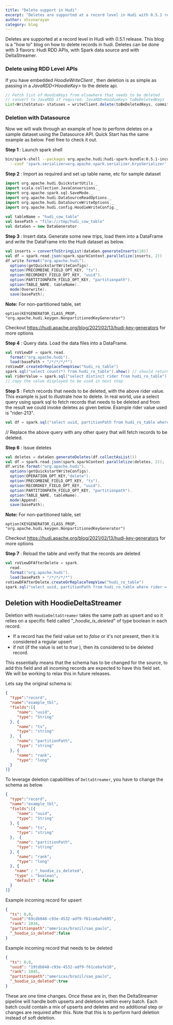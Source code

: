 ```yaml
---
title: "Delete support in Hudi"
excerpt: "Deletes are supported at a record level in Hudi with 0.5.1 release. This blog is a “how to” blog on how to delete records in hudi."
author: shivnarayan
category: blog
---
```


Deletes are supported at a record level in Hudi with 0.5.1 release. This blog is a "how to" blog on how to delete records in hudi. Deletes can be done with 3 flavors: Hudi RDD APIs, with Spark data source and with DeltaStreamer.
<!--truncate-->
### Delete using RDD Level APIs

If you have embedded  _HoodieWriteClient_ , then deletion is as simple as passing in a  _JavaRDD&#60;HoodieKey&#62;_ to the delete api.

```java
// Fetch list of HoodieKeys from elsewhere that needs to be deleted
// convert to JavaRDD if required. JavaRDD<HoodieKey> toBeDeletedKeys
List<WriteStatus> statuses = writeClient.delete(toBeDeletedKeys, commitTime);
```

### Deletion with Datasource

Now we will walk through an example of how to perform deletes on a sample dataset using the Datasource API. Quick Start has the same example as below. Feel free to check it out.

**Step 1** : Launch spark shell

```bash
bin/spark-shell --packages org.apache.hudi:hudi-spark-bundle:0.5.1-incubating \
  --conf 'spark.serializer=org.apache.spark.serializer.KryoSerializer'
```
**Step 2** : Import as required and set up table name, etc for sample dataset

```scala
import org.apache.hudi.QuickstartUtils._
import scala.collection.JavaConversions._
import org.apache.spark.sql.SaveMode._
import org.apache.hudi.DataSourceReadOptions._
import org.apache.hudi.DataSourceWriteOptions._
import org.apache.hudi.config.HoodieWriteConfig._
     
val tableName = "hudi_cow_table"
val basePath = "file:///tmp/hudi_cow_table"
val dataGen = new DataGenerator
```

**Step 3** : Insert data. Generate some new trips, load them into a DataFrame and write the DataFrame into the Hudi dataset as below.

```scala
val inserts = convertToStringList(dataGen.generateInserts(10))
val df = spark.read.json(spark.sparkContext.parallelize(inserts, 2))
df.write.format("org.apache.hudi").
  options(getQuickstartWriteConfigs).
  option(PRECOMBINE_FIELD_OPT_KEY, "ts").
  option(RECORDKEY_FIELD_OPT_KEY, "uuid").
  option(PARTITIONPATH_FIELD_OPT_KEY, "partitionpath").
  option(TABLE_NAME, tableName).
  mode(Overwrite).
  save(basePath);
```
**Note:** For non-partitioned table, set
 ```
 option(KEYGENERATOR_CLASS_PROP, "org.apache.hudi.keygen.NonpartitionedKeyGenerator")
 ```
Checkout https://hudi.apache.org/blog/2021/02/13/hudi-key-generators for more options

**Step 4** : Query data. Load the data files into a DataFrame.

```scala
val roViewDF = spark.read.
  format("org.apache.hudi").
  load(basePath + "/*/*/*/*")
roViewDF.createOrReplaceTempView("hudi_ro_table")
spark.sql("select count(*) from hudi_ro_table").show() // should return 10 (number of records inserted above)
val riderValue = spark.sql("select distinct rider from hudi_ro_table").show()
// copy the value displayed to be used in next step
```

**Step 5** : Fetch records that needs to be deleted, with the above rider value. This example is just to illustrate how to delete. In real world, use a select query using spark sql to fetch records that needs to be deleted and from the result we could invoke deletes as given below. Example rider value used is "rider-213".

```scala
val df = spark.sql("select uuid, partitionPath from hudi_ro_table where rider = 'rider-213'")
```

// Replace the above query with any other query that will fetch records to be deleted.

**Step 6** : Issue deletes

```scala
val deletes = dataGen.generateDeletes(df.collectAsList())
val df = spark.read.json(spark.sparkContext.parallelize(deletes, 2));
df.write.format("org.apache.hudi").
  options(getQuickstartWriteConfigs).
  option(OPERATION_OPT_KEY,"delete").
  option(PRECOMBINE_FIELD_OPT_KEY, "ts").
  option(RECORDKEY_FIELD_OPT_KEY, "uuid").
  option(PARTITIONPATH_FIELD_OPT_KEY, "partitionpath").
  option(TABLE_NAME, tableName).
  mode(Append).
  save(basePath);
```
**Note:** For non-partitioned table, set
 ```
 option(KEYGENERATOR_CLASS_PROP, "org.apache.hudi.keygen.NonpartitionedKeyGenerator")
 ```
Checkout https://hudi.apache.org/blog/2021/02/13/hudi-key-generators for more options

**Step 7** : Reload the table and verify that the records are deleted

```scala
val roViewDFAfterDelete = spark.
  read.
  format("org.apache.hudi").
  load(basePath + "/*/*/*/*")
roViewDFAfterDelete.createOrReplaceTempView("hudi_ro_table")
spark.sql("select uuid, partitionPath from hudi_ro_table where rider = 'rider-213'").show() // should not return any rows
```

## Deletion with HoodieDeltaStreamer

Deletion with `HoodieDeltaStreamer` takes the same path as upsert and so it relies on a specific field called  "*_hoodie_is_deleted*" of type boolean in each record.

-   If a record has the field value set to  _false_ or it's not present, then it is considered a regular upsert
-   if not (if the value is set to  _true_ ), then its considered to be deleted record.

This essentially means that the schema has to be changed for the source, to add this field and all incoming records are expected to have this field set. We will be working to relax this in future releases.

Lets say the original schema is:

```json
{
  "type":"record",
  "name":"example_tbl",
  "fields":[{
     "name": "uuid",
     "type": "String"
  }, {
     "name": "ts",
     "type": "string"
  },  {
     "name": "partitionPath",
     "type": "string"
  }, {
     "name": "rank",
     "type": "long"
  }
]}
```

To leverage deletion capabilities of `DeltaStreamer`, you have to change the schema as below.

```json
{
  "type":"record",
  "name":"example_tbl",
  "fields":[{
     "name": "uuid",
     "type": "String"
  }, {
     "name": "ts",
     "type": "string"
  },  {
     "name": "partitionPath",
     "type": "string"
  }, {
     "name": "rank",
     "type": "long"
  }, {
    "name" : "_hoodie_is_deleted",
    "type" : "boolean",
    "default" : false
  }
]}
```

Example incoming record for upsert

```json
{
  "ts": 0.0,
  "uuid":"69cdb048-c93e-4532-adf9-f61ce6afe605",
  "rank": 1034,
  "partitionpath":"americas/brazil/sao_paulo",
  "_hoodie_is_deleted":false
}
```
      

Example incoming record that needs to be deleted
```json
{
  "ts": 0.0,
  "uuid": "19tdb048-c93e-4532-adf9-f61ce6afe10",
  "rank": 1045,
  "partitionpath":"americas/brazil/sao_paulo",
  "_hoodie_is_deleted":true
}
```

These are one time changes. Once these are in, then the DeltaStreamer pipeline will handle both upserts and deletions within every batch. Each batch could contain a mix of upserts and deletes and no additional step or changes are required after this. Note that this is to perform hard deletion instead of soft deletion.

